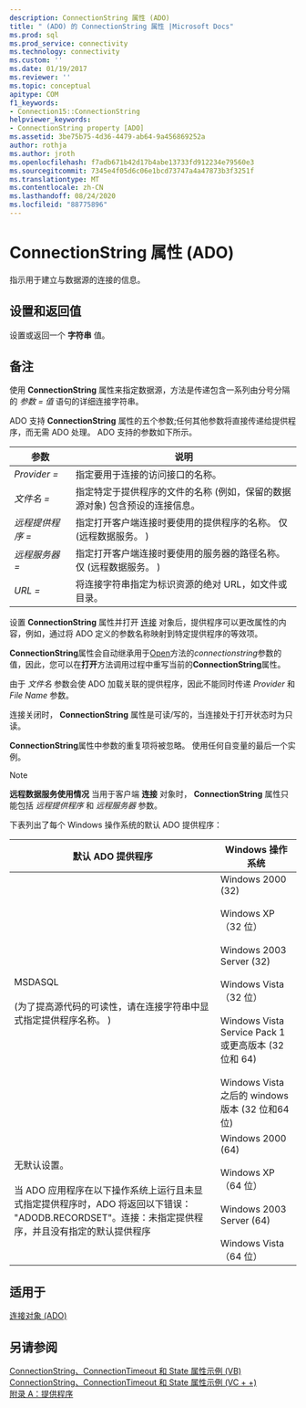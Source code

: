 ```yaml
---
description: ConnectionString 属性 (ADO)
title: " (ADO) 的 ConnectionString 属性 |Microsoft Docs"
ms.prod: sql
ms.prod_service: connectivity
ms.technology: connectivity
ms.custom: ''
ms.date: 01/19/2017
ms.reviewer: ''
ms.topic: conceptual
apitype: COM
f1_keywords:
- Connection15::ConnectionString
helpviewer_keywords:
- ConnectionString property [ADO]
ms.assetid: 3be75b75-4d36-4479-ab64-9a456869252a
author: rothja
ms.author: jroth
ms.openlocfilehash: f7adb671b42d17b4abe13733fd912234e79560e3
ms.sourcegitcommit: 7345e4f05d6c06e1bcd73747a4a47873b3f3251f
ms.translationtype: MT
ms.contentlocale: zh-CN
ms.lasthandoff: 08/24/2020
ms.locfileid: "88775896"
---
```

# <a name="connectionstring-property-ado"></a>ConnectionString 属性 (ADO)
指示用于建立与数据源的连接的信息。  
  
## <a name="settings-and-return-values"></a>设置和返回值  
 设置或返回一个 **字符串** 值。  
  
## <a name="remarks"></a>备注  
 使用 **ConnectionString** 属性来指定数据源，方法是传递包含一系列由分号分隔的 *参数* *= 值* 语句的详细连接字符串。  
  
 ADO 支持 **ConnectionString** 属性的五个参数;任何其他参数将直接传递给提供程序，而无需 ADO 处理。 ADO 支持的参数如下所示。  
  
|参数|说明|  
|--------------|-----------------|  
|*Provider =*|指定要用于连接的访问接口的名称。|  
|*文件名 =*|指定特定于提供程序的文件的名称 (例如，保留的数据源对象) 包含预设的连接信息。|  
|*远程提供程序 =*|指定打开客户端连接时要使用的提供程序的名称。 仅 (远程数据服务。 ) |  
|*远程服务器 =*|指定打开客户端连接时要使用的服务器的路径名称。 仅 (远程数据服务。 ) |  
|*URL =*|将连接字符串指定为标识资源的绝对 URL，如文件或目录。|  
  
 设置 **ConnectionString** 属性并打开 [连接](./connection-object-ado.md) 对象后，提供程序可以更改属性的内容，例如，通过将 ADO 定义的参数名称映射到特定提供程序的等效项。  
  
 **ConnectionString**属性会自动继承用于[Open](./open-method-ado-connection.md)方法的*connectionstring*参数的值，因此，您可以在**打开**方法调用过程中重写当前的**ConnectionString**属性。  
  
 由于 *文件名* 参数会使 ADO 加载关联的提供程序，因此不能同时传递 *Provider* 和 *File Name* 参数。  
  
 连接关闭时， **ConnectionString** 属性是可读/写的，当连接处于打开状态时为只读。  
  
 **ConnectionString**属性中参数的重复项将被忽略。 使用任何自变量的最后一个实例。  
  
> [!NOTE]
>  **远程数据服务使用情况** 当用于客户端 **连接** 对象时， **ConnectionString** 属性只能包括 *远程提供程序* 和 *远程服务器* 参数。  
  
 下表列出了每个 Windows 操作系统的默认 ADO 提供程序：  
  
|默认 ADO 提供程序|Windows 操作系统|  
|--------------------------|------------------------------|  
|MSDASQL<br /><br />  (为了提高源代码的可读性，请在连接字符串中显式指定提供程序名称。 ) |Windows 2000 (32) <br /><br /> Windows XP（32 位）<br /><br /> Windows 2003 Server (32) <br /><br /> Windows Vista（32 位）<br /><br /> Windows Vista Service Pack 1 或更高版本 (32 位和 64) <br /><br /> Windows Vista 之后的 windows 版本 (32 位和64位) |  
|无默认设置。<br /><br /> 当 ADO 应用程序在以下操作系统上运行且未显式指定提供程序时，ADO 将返回以下错误： "ADODB.RECORDSET"。连接：未指定提供程序，并且没有指定的默认提供程序|Windows 2000 (64) <br /><br /> Windows XP（64 位）<br /><br /> Windows 2003 Server (64) <br /><br /> Windows Vista（64 位）|  
  
## <a name="applies-to"></a>适用于  
 [连接对象 (ADO)](./connection-object-ado.md)  
  
## <a name="see-also"></a>另请参阅  
 [ConnectionString、ConnectionTimeout 和 State 属性示例 (VB) ](./connectionstring-connectiontimeout-and-state-properties-example-vb.md)   
 [ConnectionString、ConnectionTimeout 和 State 属性示例 (VC + +) ](./connectionstring-connectiontimeout-and-state-properties-example-vc.md)   
 [附录 A：提供程序](../../guide/appendixes/appendix-a-providers.md)